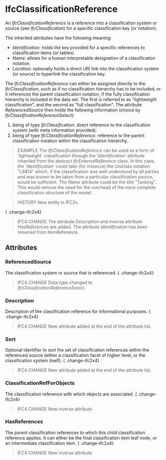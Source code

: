 # IfcClassificationReference

An _IfcClassificationReference_ is a reference into a classification system or source (see _IfcClassification_) for a specific classification key (or notation).<!-- end of definition -->

The inherited attributes have the following meaning:

* _Identification_: holds the key provided for a specific references to classification items (or tables).
* _Name_: allows for a human interpretable designation of a classification notation.
* _Location_: optionally holds a direct URI link into the classification system (or source) to hyperlink the classification key.

The _IfcClassificationReference_ can either be assigned directly to the _IfcClassification_, such as if no classification hierarchy has to be included, or it references the parent classification notation, if the fully classification hierarchy is included in the data set. The first is referred to as "lightweight classification", and the second as "full classification". The attribute _ReferencedSource_ then holds the following information (choice by _IfcClassificationReferenceSelect_):

1. being of type _IfcClassification_: direct reference to the classification system (with meta information provided);
2. being of type _IfcClassificationReference_: reference to the parent classification notation within the classification hierarchy.

> EXAMPLE  The _IfcClassificationReference_ can be used as a form of 'lightweight' classification through the '_Identification_' attribute inherited from the abstract _IfcExternalReference_ class. In this case, the '_Identification_' could take (for instance) the Uniclass notation "L6814" which, if the classification was well understood by all parties and was known to be taken from a particular classification source, would be sufficient. The _Name_ attribute could be the title "Tanking". This would remove the need for the overhead of the more complete classification structure of the model.

> HISTORY  New entity in IFC2x.

{ .change-ifc2x4}
> IFC4 CHANGE  The attribute _Description_ and inverse attribute _HasReferences_ are added. The attribute _Identification_ has been renamed from ItemReference.

## Attributes

### ReferencedSource
The classification system or source that is referenced.
{ .change-ifc2x4}
> IFC4 CHANGE  Data type changed to _IfcClassificationReferenceSelect_.

### Description
Description of the classification reference for informational purposes.
{ .change-ifc2x4}
> IFC4 CHANGE  New attribute added at the end of the attribute list.

### Sort
Optional identifier to sort the set of classification references within the referenced source (either a classification facet of higher level, or the classification system itself).
{ .change-ifc2x4}
> IFC4 CHANGE  New attribute added at the end of the attribute list.

### ClassificationRefForObjects
The classification reference with which objects are associated.
{ .change-ifc2x4}
> IFC4 CHANGE  New inverse attribute.

### HasReferences
The parent classification references to which this child classification reference applies. It can either be the final classification item leaf node, or an intermediate classification item.
{ .change-ifc2x4}
> IFC4 CHANGE New inverse attribute.
